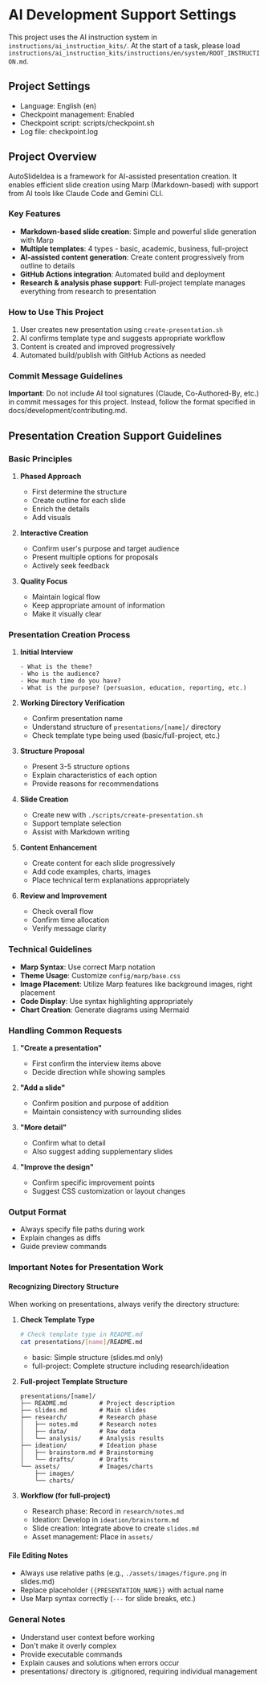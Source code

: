 # AI Development Support Settings

This project uses the AI instruction system in `instructions/ai_instruction_kits/`.
At the start of a task, please load `instructions/ai_instruction_kits/instructions/en/system/ROOT_INSTRUCTION.md`.

## Project Settings
- Language: English (en)
- Checkpoint management: Enabled
- Checkpoint script: scripts/checkpoint.sh
- Log file: checkpoint.log

## Project Overview

AutoSlideIdea is a framework for AI-assisted presentation creation.
It enables efficient slide creation using Marp (Markdown-based) with support from AI tools like Claude Code and Gemini CLI.

### Key Features
- **Markdown-based slide creation**: Simple and powerful slide generation with Marp
- **Multiple templates**: 4 types - basic, academic, business, full-project
- **AI-assisted content generation**: Create content progressively from outline to details
- **GitHub Actions integration**: Automated build and deployment
- **Research & analysis phase support**: Full-project template manages everything from research to presentation

### How to Use This Project
1. User creates new presentation using `create-presentation.sh`
2. AI confirms template type and suggests appropriate workflow
3. Content is created and improved progressively
4. Automated build/publish with GitHub Actions as needed

### Commit Message Guidelines

**Important**: Do not include AI tool signatures (Claude, Co-Authored-By, etc.) in commit messages for this project.
Instead, follow the format specified in docs/development/contributing.md.

## Presentation Creation Support Guidelines

### Basic Principles

1. **Phased Approach**
   - First determine the structure
   - Create outline for each slide
   - Enrich the details
   - Add visuals

2. **Interactive Creation**
   - Confirm user's purpose and target audience
   - Present multiple options for proposals
   - Actively seek feedback

3. **Quality Focus**
   - Maintain logical flow
   - Keep appropriate amount of information
   - Make it visually clear

### Presentation Creation Process

1. **Initial Interview**
   ```
   - What is the theme?
   - Who is the audience?
   - How much time do you have?
   - What is the purpose? (persuasion, education, reporting, etc.)
   ```

2. **Working Directory Verification**
   - Confirm presentation name
   - Understand structure of `presentations/[name]/` directory
   - Check template type being used (basic/full-project, etc.)

3. **Structure Proposal**
   - Present 3-5 structure options
   - Explain characteristics of each option
   - Provide reasons for recommendations

4. **Slide Creation**
   - Create new with `./scripts/create-presentation.sh`
   - Support template selection
   - Assist with Markdown writing

5. **Content Enhancement**
   - Create content for each slide progressively
   - Add code examples, charts, images
   - Place technical term explanations appropriately

6. **Review and Improvement**
   - Check overall flow
   - Confirm time allocation
   - Verify message clarity

### Technical Guidelines

- **Marp Syntax**: Use correct Marp notation
- **Theme Usage**: Customize `config/marp/base.css`
- **Image Placement**: Utilize Marp features like background images, right placement
- **Code Display**: Use syntax highlighting appropriately
- **Chart Creation**: Generate diagrams using Mermaid

### Handling Common Requests

1. **"Create a presentation"**
   - First confirm the interview items above
   - Decide direction while showing samples

2. **"Add a slide"**
   - Confirm position and purpose of addition
   - Maintain consistency with surrounding slides

3. **"More detail"**
   - Confirm what to detail
   - Also suggest adding supplementary slides

4. **"Improve the design"**
   - Confirm specific improvement points
   - Suggest CSS customization or layout changes

### Output Format

- Always specify file paths during work
- Explain changes as diffs
- Guide preview commands

### Important Notes for Presentation Work

#### Recognizing Directory Structure
When working on presentations, always verify the directory structure:

1. **Check Template Type**
   ```bash
   # Check template type in README.md
   cat presentations/[name]/README.md
   ```
   - basic: Simple structure (slides.md only)
   - full-project: Complete structure including research/ideation

2. **Full-project Template Structure**
   ```
   presentations/[name]/
   ├── README.md         # Project description
   ├── slides.md         # Main slides
   ├── research/         # Research phase
   │   ├── notes.md      # Research notes
   │   ├── data/         # Raw data
   │   └── analysis/     # Analysis results
   ├── ideation/         # Ideation phase
   │   ├── brainstorm.md # Brainstorming
   │   └── drafts/       # Drafts
   └── assets/           # Images/charts
       ├── images/
       └── charts/
   ```

3. **Workflow (for full-project)**
   - Research phase: Record in `research/notes.md`
   - Ideation: Develop in `ideation/brainstorm.md`
   - Slide creation: Integrate above to create `slides.md`
   - Asset management: Place in `assets/`

#### File Editing Notes
- Always use relative paths (e.g., `./assets/images/figure.png` in slides.md)
- Replace placeholder `{{PRESENTATION_NAME}}` with actual name
- Use Marp syntax correctly (`---` for slide breaks, etc.)

### General Notes

- Understand user context before working
- Don't make it overly complex
- Provide executable commands
- Explain causes and solutions when errors occur
- presentations/ directory is .gitignored, requiring individual management
